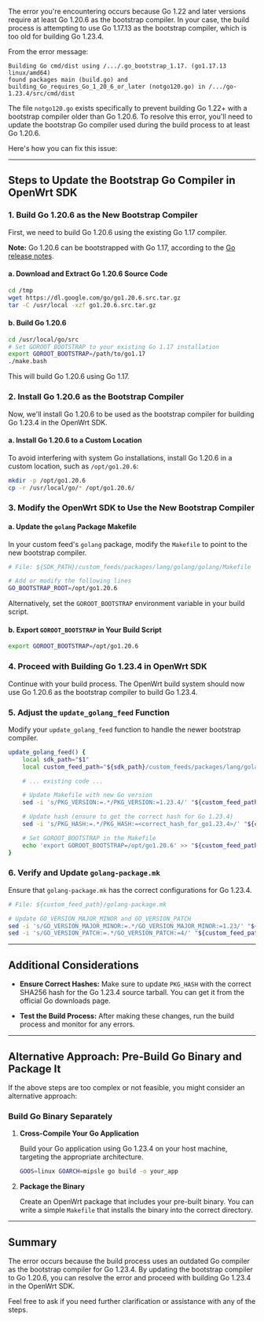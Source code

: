 The error you're encountering occurs because Go 1.22 and later versions require at least Go 1.20.6 as the bootstrap compiler. In your case, the build process is attempting to use Go 1.17.13 as the bootstrap compiler, which is too old for building Go 1.23.4.

From the error message:

```
Building Go cmd/dist using /.../.go_bootstrap_1.17. (go1.17.13 linux/amd64)
found packages main (build.go) and building_Go_requires_Go_1_20_6_or_later (notgo120.go) in /.../go-1.23.4/src/cmd/dist
```

The file `notgo120.go` exists specifically to prevent building Go 1.22+ with a bootstrap compiler older than Go 1.20.6. To resolve this error, you'll need to update the bootstrap Go compiler used during the build process to at least Go 1.20.6.

Here's how you can fix this issue:

---

## Steps to Update the Bootstrap Go Compiler in OpenWrt SDK

### 1. Build Go 1.20.6 as the New Bootstrap Compiler

First, we need to build Go 1.20.6 using the existing Go 1.17 compiler.

**Note:** Go 1.20.6 can be bootstrapped with Go 1.17, according to the [Go release notes](https://golang.org/doc/devel/release.html#go1.20.min_requirements).

#### a. Download and Extract Go 1.20.6 Source Code

```bash
cd /tmp
wget https://dl.google.com/go/go1.20.6.src.tar.gz
tar -C /usr/local -xzf go1.20.6.src.tar.gz
```

#### b. Build Go 1.20.6

```bash
cd /usr/local/go/src
# Set GOROOT_BOOTSTRAP to your existing Go 1.17 installation
export GOROOT_BOOTSTRAP=/path/to/go1.17
./make.bash
```

This will build Go 1.20.6 using Go 1.17.

### 2. Install Go 1.20.6 as the Bootstrap Compiler

Now, we'll install Go 1.20.6 to be used as the bootstrap compiler for building Go 1.23.4 in the OpenWrt SDK.

#### a. Install Go 1.20.6 to a Custom Location

To avoid interfering with system Go installations, install Go 1.20.6 in a custom location, such as `/opt/go1.20.6`:

```bash
mkdir -p /opt/go1.20.6
cp -r /usr/local/go/* /opt/go1.20.6/
```

### 3. Modify the OpenWrt SDK to Use the New Bootstrap Compiler

#### a. Update the `golang` Package Makefile

In your custom feed's `golang` package, modify the `Makefile` to point to the new bootstrap compiler.

```bash
# File: ${SDK_PATH}/custom_feeds/packages/lang/golang/golang/Makefile

# Add or modify the following lines
GO_BOOTSTRAP_ROOT=/opt/go1.20.6
```

Alternatively, set the `GOROOT_BOOTSTRAP` environment variable in your build script.

#### b. Export `GOROOT_BOOTSTRAP` in Your Build Script

```bash
export GOROOT_BOOTSTRAP=/opt/go1.20.6
```

### 4. Proceed with Building Go 1.23.4 in OpenWrt SDK

Continue with your build process. The OpenWrt build system should now use Go 1.20.6 as the bootstrap compiler to build Go 1.23.4.

### 5. Adjust the `update_golang_feed` Function

Modify your `update_golang_feed` function to handle the newer bootstrap compiler.

```bash
update_golang_feed() {
    local sdk_path="$1"
    local custom_feed_path="${sdk_path}/custom_feeds/packages/lang/golang"

    # ... existing code ...

    # Update Makefile with new Go version
    sed -i 's/PKG_VERSION:=.*/PKG_VERSION:=1.23.4/' "${custom_feed_path}/golang/Makefile"

    # Update hash (ensure to get the correct hash for Go 1.23.4)
    sed -i 's/PKG_HASH:=.*/PKG_HASH:=<correct_hash_for_go1.23.4>/' "${custom_feed_path}/golang/Makefile"

    # Set GOROOT_BOOTSTRAP in the Makefile
    echo 'export GOROOT_BOOTSTRAP=/opt/go1.20.6' >> "${custom_feed_path}/golang/Makefile"
}
```

### 6. Verify and Update `golang-package.mk`

Ensure that `golang-package.mk` has the correct configurations for Go 1.23.4.

```bash
# File: ${custom_feed_path}/golang-package.mk

# Update GO_VERSION_MAJOR_MINOR and GO_VERSION_PATCH
sed -i 's/GO_VERSION_MAJOR_MINOR:=.*/GO_VERSION_MAJOR_MINOR:=1.23/' "${custom_feed_path}/golang-package.mk"
sed -i 's/GO_VERSION_PATCH:=.*/GO_VERSION_PATCH:=4/' "${custom_feed_path}/golang-package.mk"
```

---

## Additional Considerations

- **Ensure Correct Hashes:** Make sure to update `PKG_HASH` with the correct SHA256 hash for the Go 1.23.4 source tarball. You can get it from the official Go downloads page.

- **Test the Build Process:** After making these changes, run the build process and monitor for any errors.

---

## Alternative Approach: Pre-Build Go Binary and Package It

If the above steps are too complex or not feasible, you might consider an alternative approach:

### Build Go Binary Separately

1. **Cross-Compile Your Go Application**

   Build your Go application using Go 1.23.4 on your host machine, targeting the appropriate architecture.

   ```bash
   GOOS=linux GOARCH=mipsle go build -o your_app
   ```

2. **Package the Binary**

   Create an OpenWrt package that includes your pre-built binary. You can write a simple `Makefile` that installs the binary into the correct directory.

---

## Summary

The error occurs because the build process uses an outdated Go compiler as the bootstrap compiler for Go 1.23.4. By updating the bootstrap compiler to Go 1.20.6, you can resolve the error and proceed with building Go 1.23.4 in the OpenWrt SDK.

Feel free to ask if you need further clarification or assistance with any of the steps.